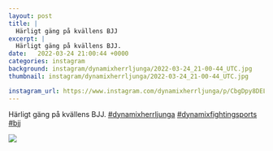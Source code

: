 ```yaml
---
layout: post
title: |
  Härligt gäng på kvällens BJJ
excerpt: |
  Härligt gäng på kvällens BJJ.   
date:   2022-03-24 21:00:44 +0000
categories: instagram
background: instagram/dynamixherrljunga/2022-03-24_21-00-44_UTC.jpg
thumbnail: instagram/dynamixherrljunga/2022-03-24_21-00-44_UTC.jpg

instagram_url: https://www.instagram.com/dynamixherrljunga/p/CbgDpy8DELW
---
```

Härligt gäng på kvällens BJJ. [#dynamixherrljunga](https://www.instagram.com/explore/tags/dynamixherrljunga/) [#dynamixfightingsports](https://www.instagram.com/explore/tags/dynamixfightingsports/) [#bjj](https://www.instagram.com/explore/tags/bjj/)



<img src='{{ site.baseurl }}/instagram/dynamixherrljunga/2022-03-24_21-00-44_UTC.jpg' class='img-fluid' />
